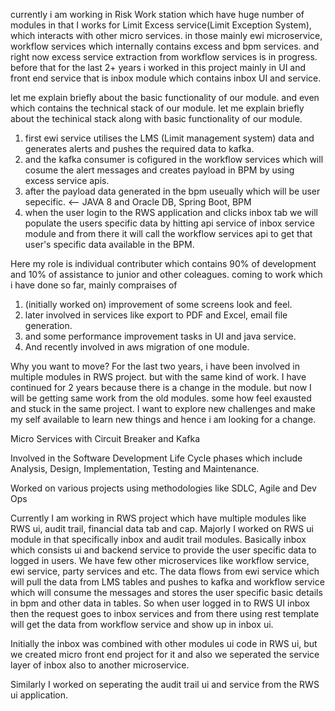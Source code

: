 currently i am working in Risk Work station which have huge number of modules in that I works for Limit Excess service(Limit Exception System),
which interacts with other micro services. in those mainly
ewi microservice, workflow services which internally contains excess and bpm services.
and right now excess service extraction from workflow services is in progress.
before that for the last 2+ years i worked in this project mainly in UI and front end service that is inbox module which contains inbox UI and service.

let me explain briefly about the basic functionality of our module. and even which contains the technical stack of our module.
let me explain briefly about the techinical stack along with basic functionality of our module.

1. first ewi service utilises the LMS (Limit management system) data and generates alerts and pushes the required data to kafka.
2. and the kafka consumer is cofigured in the workflow services which will cosume the alert messages and creates payload in BPM by using excess service apis.
3. after the payload data generated in the bpm useually which will be user sepecific. <-- JAVA 8 and Oracle DB, Spring Boot, BPM
4. when the user login to the RWS application and clicks inbox tab we will populate the users specific data by hitting api service of inbox service module
   and from there it will call the workflow services api to get that user's specific data available in the BPM.

Here my role is individual contributer which contains 90% of development and 10% of assistance to junior and other coleagues.
coming to work which i have done so far, mainly compraises of

1. (initially worked on) improvement of some screens look and feel.
2. later involved in services like export to PDF and Excel, email file generation.
3. and some performance improvement tasks in UI and java service.
4. And recently involved in aws migration of one module.

Why you want to move?
For the last two years, i have been involved in multiple modules in RWS project.
but with the same kind of work. I have continued for 2 years because there is a change in the module.
but now I will be getting same work from the old modules.
some how feel exausted and stuck in the same project. I want to explore new challenges and make my self available to learn new things
and hence i am looking for a change.

Micro Services with Circuit Breaker and Kafka

Involved in the Software Development Life Cycle phases which include Analysis, Design, Implementation, Testing and Maintenance.

Worked on various projects using methodologies like SDLC, Agile and Dev Ops


Currently I am working in RWS project which have multiple modules like RWS ui, audit trail, financial data tab and cap.
Majorly I worked on RWS ui module in that specifically inbox and audit trail modules. Basically  inbox which consists ui and backend service to provide the user specific data to logged in users. We have few other microservices like workflow service, ewi service, party services and etc.
The data flows from ewi service which will pull the data from LMS tables and pushes to kafka and workflow service which will consume the messages and stores the user specific basic details in bpm and other data in tables. So when user logged in to RWS UI inbox then the request goes to inbox services and from there using rest template will get the data from workflow service and show up in inbox ui. 

Initially the inbox was combined with other modules ui code in RWS ui, but we created micro front end project for it and also we seperated the service layer of inbox also to another microservice.

Similarly I worked on seperating the audit trail ui and service from the RWS ui application.